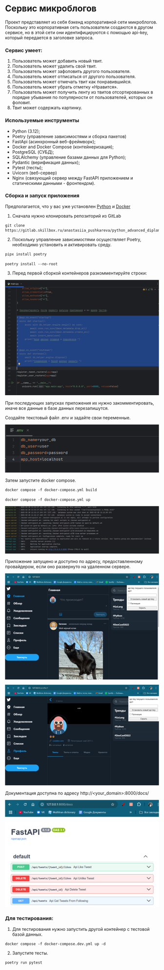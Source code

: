 # Сервис микроблогов

Проект представляет из себя бэкенд
корпоративной сети микроблогов. Поскольку это корпоративная сеть пользователи создаются
в другом сервисе, но в этой сети они идентифицируются с помощью api-key, который передается в 
заголовке запроса.

### Сервис умеет:

1. Пользователь может добавить новый твит.
2. Пользователь может удалить свой твит.
3. Пользователь может зафоловить другого пользователя.
4. Пользователь может отписаться от другого пользователя.
5. Пользователь может отмечать твит как понравившийся.
6. Пользователь может убрать отметку «Нравится».
7. Пользователь может получить ленту из твитов отсортированных в
порядке убывания по популярности от пользователей, которых он
фоловит.
8. Твит может содержать картинку.


### Используемые инструменты

* Python (3.12);
* Poetry (управление зависимостями и сборка пакетов)
* FastApi (асинхронный веб-фреймворк);
* Docker and Docker Compose (контейнеризация);
* PostgreSQL (СУБД);
* SQLAlchemy (управление базами данных для Python);
* Pydantic (верификация данных);
* Pytest (тесты);
* Uvicorn (веб-сервер)
* Nginx (связующий сервер между FastAPI приложением и статическими данными - фронтендом).


### Сборка и запуск приложения

Предполагается, что у вас уже установлен [Python](https://www.python.org/downloads/) 
и [Docker](https://www.docker.com/products/docker-desktop/)

1. Сначала нужно клонировать репозиторий из GitLab

```
git clone https://gitlab.skillbox.ru/anastasiia_pushkareva/python_advanced_diploma.git
```

2. Поскольку управление зависимостями осуществляет Poetry, 
необходимо установить и активировать среду.

```
pipx install poetry

poetry install --no-root
```

3. Перед первой сборкой контейнеров разкомментируйте строки:

![Изображение](screenshots/2.png)

При последующих запусках приложения их нужно закомментировать, 
иначе все данные в базе данных перезапишутся. 

Создайте текстовый файл .env и задайте свои переменные.

![Изображение](screenshots/1.png)

Затем запустите docker compose.

```
docker compose -f docker-compose.yml build

docker compose -f docker-compose.yml up
```

![Изображение](screenshots/3.png)


Приложение запущено и доступно по адресу, предоставленному провайдером, 
если оно развернуто на удаленном сервере.

![Изображение](screenshots/5.png)

![Изображение](screenshots/6.png)

Документация доступна по адресу http://<your_domain>:8000/docs/

![Изображение](screenshots/4.png)

### Для тестирования:
1. Для тестирования нужно запустить другой контейнер с тестовой базой данных.

```
docker compose -f docker-compose.dev.yml up -d
```

2. Запустите тесты.

```
poetry run pytest
```

